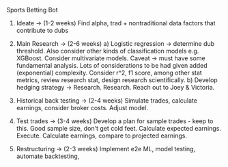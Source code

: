 Sports Betting Bot

1)  Ideate -> (1-2 weeks)
    Find alpha, trad + nontraditional data factors that contribute to dubs 

2)  Main Research -> (2-6 weeks)
 a) Logistic regression -> determine dub threshold. Also consider other
    kinds of classification models e.g. XGBoost. Consider multivariate
    models. Caveat -> must have some fundamental analysis. Lots of
    considerations to be had given added (exponential) complexity. 
    Consider r^2, f1 score, among other stat metrics, review 
    research stat, design research scientifically.
 b) Develop hedging strategy -> Research. Research. Reach out to Joey &
    Victoria. 

4)  Historical back testing -> (2-4 weeks)
    Simulate trades, calculate earnings, consider broker costs.
    Adjust model.

5)  Test trades -> (3-4 weeks)
    Develop a plan for sample trades - keep to this. Good sample 
    size, don't get cold feet. Calculate expected earnings. Execute. 
    Calculate earnings, compare to projected earnings. 

6)  Restructuring -> (2-3 weeks) 
    Implement e2e ML, model testing, automate backtesting,